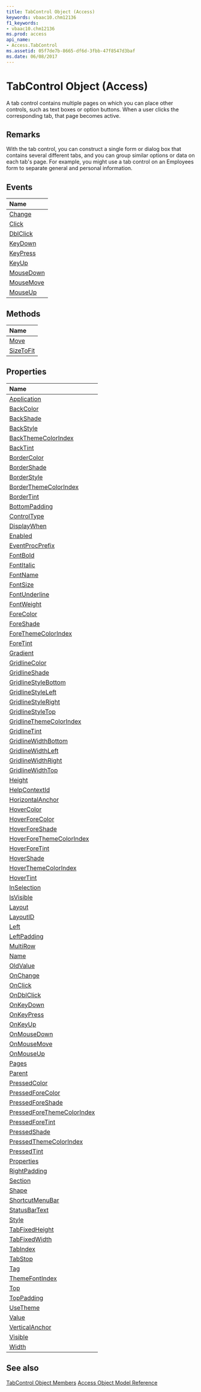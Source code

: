 ```yaml
---
title: TabControl Object (Access)
keywords: vbaac10.chm12136
f1_keywords:
- vbaac10.chm12136
ms.prod: access
api_name:
- Access.TabControl
ms.assetid: 05f7de7b-8665-df6d-3fbb-47f8547d3baf
ms.date: 06/08/2017
---
```



# TabControl Object (Access)

A tab control contains multiple pages on which you can place other controls, such as text boxes or option buttons. When a user clicks the corresponding tab, that page becomes active.


## Remarks

With the tab control, you can construct a single form or dialog box that contains several different tabs, and you can group similar options or data on each tab's page. For example, you might use a tab control on an Employees form to separate general and personal information.


## Events



|**Name**|
|:-----|
|[Change](./Access.TabControl.Change.md)|
|[Click](./Access.TabControl.Click.md)|
|[DblClick](./Access.TabControl.DblClick.md)|
|[KeyDown](./Access.TabControl.KeyDown.md)|
|[KeyPress](./Access.TabControl.KeyPress.md)|
|[KeyUp](./Access.TabControl.KeyUp.md)|
|[MouseDown](./Access.TabControl.MouseDown.md)|
|[MouseMove](./Access.TabControl.MouseMove.md)|
|[MouseUp](./Access.TabControl.MouseUp.md)|

## Methods



|**Name**|
|:-----|
|[Move](./Access.TabControl.Move.md)|
|[SizeToFit](./Access.TabControl.SizeToFit.md)|

## Properties



|**Name**|
|:-----|
|[Application](./Access.TabControl.Application.md)|
|[BackColor](./Access.TabControl.BackColor.md)|
|[BackShade](./Access.TabControl.BackShade.md)|
|[BackStyle](./Access.TabControl.BackStyle.md)|
|[BackThemeColorIndex](./Access.TabControl.BackThemeColorIndex.md)|
|[BackTint](./Access.TabControl.BackTint.md)|
|[BorderColor](./Access.TabControl.BorderColor.md)|
|[BorderShade](./Access.TabControl.BorderShade.md)|
|[BorderStyle](./Access.TabControl.BorderStyle.md)|
|[BorderThemeColorIndex](./Access.TabControl.BorderThemeColorIndex.md)|
|[BorderTint](./Access.TabControl.BorderTint.md)|
|[BottomPadding](./Access.TabControl.BottomPadding.md)|
|[ControlType](./Access.TabControl.ControlType.md)|
|[DisplayWhen](./Access.TabControl.DisplayWhen.md)|
|[Enabled](./Access.TabControl.Enabled.md)|
|[EventProcPrefix](./Access.TabControl.EventProcPrefix.md)|
|[FontBold](./Access.TabControl.FontBold.md)|
|[FontItalic](./Access.TabControl.FontItalic.md)|
|[FontName](./Access.TabControl.FontName.md)|
|[FontSize](./Access.TabControl.FontSize.md)|
|[FontUnderline](./Access.TabControl.FontUnderline.md)|
|[FontWeight](./Access.TabControl.FontWeight.md)|
|[ForeColor](./Access.TabControl.ForeColor.md)|
|[ForeShade](./Access.TabControl.ForeShade.md)|
|[ForeThemeColorIndex](./Access.TabControl.ForeThemeColorIndex.md)|
|[ForeTint](./Access.TabControl.ForeTint.md)|
|[Gradient](./Access.TabControl.Gradient.md)|
|[GridlineColor](./Access.TabControl.GridlineColor.md)|
|[GridlineShade](./Access.TabControl.GridlineShade.md)|
|[GridlineStyleBottom](./Access.TabControl.GridlineStyleBottom.md)|
|[GridlineStyleLeft](./Access.TabControl.GridlineStyleLeft.md)|
|[GridlineStyleRight](./Access.TabControl.GridlineStyleRight.md)|
|[GridlineStyleTop](./Access.TabControl.GridlineStyleTop.md)|
|[GridlineThemeColorIndex](./Access.TabControl.GridlineThemeColorIndex.md)|
|[GridlineTint](./Access.TabControl.GridlineTint.md)|
|[GridlineWidthBottom](./Access.TabControl.GridlineWidthBottom.md)|
|[GridlineWidthLeft](./Access.TabControl.GridlineWidthLeft.md)|
|[GridlineWidthRight](./Access.TabControl.GridlineWidthRight.md)|
|[GridlineWidthTop](./Access.TabControl.GridlineWidthTop.md)|
|[Height](./Access.TabControl.Height.md)|
|[HelpContextId](./Access.TabControl.HelpContextId.md)|
|[HorizontalAnchor](./Access.TabControl.HorizontalAnchor.md)|
|[HoverColor](./Access.TabControl.HoverColor.md)|
|[HoverForeColor](./Access.TabControl.HoverForeColor.md)|
|[HoverForeShade](./Access.TabControl.HoverForeShade.md)|
|[HoverForeThemeColorIndex](./Access.TabControl.HoverForeThemeColorIndex.md)|
|[HoverForeTint](./Access.TabControl.HoverForeTint.md)|
|[HoverShade](./Access.TabControl.HoverShade.md)|
|[HoverThemeColorIndex](./Access.TabControl.HoverThemeColorIndex.md)|
|[HoverTint](./Access.TabControl.HoverTint.md)|
|[InSelection](./Access.TabControl.InSelection.md)|
|[IsVisible](./Access.TabControl.IsVisible.md)|
|[Layout](./Access.TabControl.Layout.md)|
|[LayoutID](./Access.TabControl.LayoutID.md)|
|[Left](./Access.TabControl.Left.md)|
|[LeftPadding](./Access.TabControl.LeftPadding.md)|
|[MultiRow](./Access.TabControl.MultiRow.md)|
|[Name](./Access.TabControl.Name.md)|
|[OldValue](./Access.TabControl.OldValue.md)|
|[OnChange](./Access.TabControl.OnChange.md)|
|[OnClick](./Access.TabControl.OnClick.md)|
|[OnDblClick](./Access.TabControl.OnDblClick.md)|
|[OnKeyDown](./Access.TabControl.OnKeyDown.md)|
|[OnKeyPress](./Access.TabControl.OnKeyPress.md)|
|[OnKeyUp](./Access.TabControl.OnKeyUp.md)|
|[OnMouseDown](./Access.TabControl.OnMouseDown.md)|
|[OnMouseMove](./Access.TabControl.OnMouseMove.md)|
|[OnMouseUp](./Access.TabControl.OnMouseUp.md)|
|[Pages](./Access.TabControl.Pages.md)|
|[Parent](./Access.TabControl.Parent.md)|
|[PressedColor](./Access.TabControl.PressedColor.md)|
|[PressedForeColor](./Access.TabControl.PressedForeColor.md)|
|[PressedForeShade](./Access.TabControl.PressedForeShade.md)|
|[PressedForeThemeColorIndex](./Access.TabControl.PressedForeThemeColorIndex.md)|
|[PressedForeTint](./Access.TabControl.PressedForeTint.md)|
|[PressedShade](./Access.TabControl.PressedShade.md)|
|[PressedThemeColorIndex](./Access.TabControl.PressedThemeColorIndex.md)|
|[PressedTint](./Access.TabControl.PressedTint.md)|
|[Properties](./Access.TabControl.Properties.md)|
|[RightPadding](./Access.TabControl.RightPadding.md)|
|[Section](./Access.TabControl.Section.md)|
|[Shape](./Access.TabControl.Shape.md)|
|[ShortcutMenuBar](./Access.TabControl.ShortcutMenuBar.md)|
|[StatusBarText](./Access.TabControl.StatusBarText.md)|
|[Style](./Access.TabControl.Style.md)|
|[TabFixedHeight](./Access.TabControl.TabFixedHeight.md)|
|[TabFixedWidth](./Access.TabControl.TabFixedWidth.md)|
|[TabIndex](./Access.TabControl.TabIndex.md)|
|[TabStop](./Access.TabControl.TabStop.md)|
|[Tag](./Access.TabControl.Tag.md)|
|[ThemeFontIndex](./Access.TabControl.ThemeFontIndex.md)|
|[Top](./Access.TabControl.Top.md)|
|[TopPadding](./Access.TabControl.TopPadding.md)|
|[UseTheme](./Access.TabControl.UseTheme.md)|
|[Value](./Access.TabControl.Value.md)|
|[VerticalAnchor](./Access.TabControl.VerticalAnchor.md)|
|[Visible](./Access.TabControl.Visible.md)|
|[Width](./Access.TabControl.Width.md)|

## See also


[TabControl Object Members](./overview/Access.md)
[Access Object Model Reference](./overview/object-model-access-vba-reference.md)

